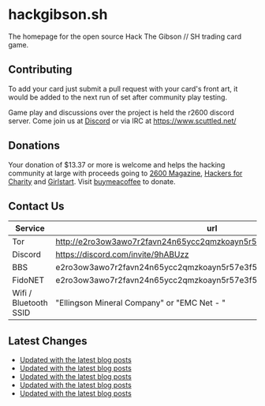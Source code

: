 # hackgibson.sh
The homepage for the open source Hack The Gibson // SH trading card game.


## Contributing

To add your card just submit a pull request with your card's front art, it would be added to the next run of set after community play testing.

Game play and discussions over the project is held the r2600 discord server. Come join us at [Discord](https://discord.com/invite/9hABUzz) or via IRC at https://www.scuttled.net/


## Donations

Your donation of $13.37 or more is welcome and helps the hacking community at large with proceeds going to [2600 Magazine](https://2600.com/), [Hackers for Charity](https://hackersforcharity.org) and [Girlstart](https://girlstart.org).  Visit [buymeacoffee](https://www.buymeacoffee.com/hackgibson.sh) to donate.


## Contact Us

Service | url
-|-
Tor | http://e2ro3ow3awo7r2favn24n65ycc2qmzkoayn5r57e3f56nvjwdcgg32ad.onion
Discord | https://discord.com/invite/9hABUzz
BBS | e2ro3ow3awo7r2favn24n65ycc2qmzkoayn5r57e3f56nvjwdcgg32ad.onion:23
FidoNET | e2ro3ow3awo7r2favn24n65ycc2qmzkoayn5r57e3f56nvjwdcgg32ad.onion:24554
Wifi / Bluetooth SSID | "Ellingson Mineral Company" or "EMC Net - <fidonet address>"

## Latest Changes
<!-- BLOG-POST-LIST:START -->
- [Updated with the latest blog posts](https://github.com/DFW2600/hackgibson.sh/commit/bc3532adb3ee989f219cef04e437996fb21e74c3)
- [Updated with the latest blog posts](https://github.com/DFW2600/hackgibson.sh/commit/a92e4f8aaed5829a08a9f2f23c1001aab1969f3c)
- [Updated with the latest blog posts](https://github.com/DFW2600/hackgibson.sh/commit/ba2d5b70cc17ebaeb06413a263c90e463241461e)
- [Updated with the latest blog posts](https://github.com/DFW2600/hackgibson.sh/commit/1d94628bda382f53a91e3cc10737a489c1e365fb)
- [Updated with the latest blog posts](https://github.com/DFW2600/hackgibson.sh/commit/abb04f582d65c88eb1f6f626c0c1be090792ed6e)
<!-- BLOG-POST-LIST:END -->
